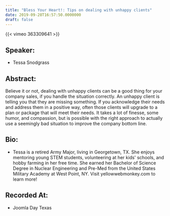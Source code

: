 ```yaml
---
title: "Bless Your Heart!: Tips on dealing with unhappy clients"
date: 2019-09-28T16:57:50.0000000
draft: false
---
```


{{< vimeo 363309641 >}}

## Speaker:

 - Tessa Snodgrass

## Abstract:

<p>Believe it or not, dealing with unhappy clients can be a good thing for your company sales, if you handle the situation correctly.  An unhappy client is telling you that they are missing something. If you acknowledge their needs and address them in a positive way, often those clients will upgrade to a plan or package that will meet their needs. It takes a lot of finesse, some humor, and compassion, but is possible with the right approach to actually use a seemingly bad situation to improve the company bottom line. </p>

## Bio:

 - <p>Tessa is a retired Army Major, living in Georgetown, TX. She enjoys mentoring young STEM students, volunteering at her kids' schools, and hobby farming in her free time. She earned her Bachelor of Science Degree in Nuclear Engineering and Pre-Med from the United States Military Academy at West Point, NY.  Visit yellowwebmonkey.com to learn more!</p>

## Recorded At:

 - Joomla Day Texas

